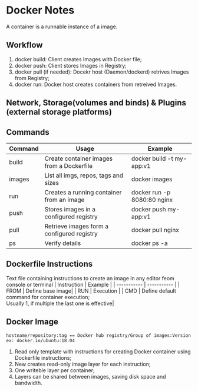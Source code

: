 # Docker Notes
A container is a runnable instance of a image.

## Workflow
1. docker build: Client creates Images with Docker file;
2. docker push: Client stores Images in Registry;
3. docker pull (if needed): Docekr host (Daemon/dockerd) retrives Images from Registry;
4. docker run: Docker host creates containers from retreived Images.

## Network, Storage(volumes and binds) & Plugins (external storage platforms)

## Commands
| Command | Usage | Example |
| ----------- | ----------- | ----------- |
| build | Create container images from a Dockerfile | docker build -t my-app:v1|
| images | List all imgs, repos, tags and sizes | docker images |
| run | Creates a running container from an image | docker run -p 8080:80 nginx|
| push |Stores images in a configured registry | docker push my-app:v1|
| pull | Retrieve images form a configured registry | docker pull nginx|
| ps | Verify details| docker ps -a|

## Dockerfile Instructions
Text file containing instructions to create an image in any editor feom console or terminal
| Instruction | Example |
| ----------- | ----------- |
| FROM | Define base image|
| RUN | Execution |
| CMD | Define default command for container execution; <br>Usually 1, if multiple the last one is effective|

## Docker Image
```
hostname/repository:tag == Docker hub registry/Group of images:Version
ex: docker.io/ubuntu:18.04
```
1. Read only template with instructions for creating Docker container using Dockerfile instructions;<br>
2. New creates read-only image layer for each instruction;<br>
3. One writeble layer per container;<br>
4. Layers can be shared between images, saving disk space and bandwidth.

